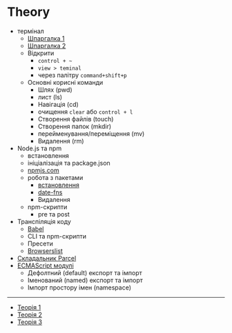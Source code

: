 # Theory

- термінал
  - [Шпаргалка 1](https://tproger.ru/translations/bash-cheatsheet/)
  - [Шпаргалка 2](https://habr.com/ua/company/ruvds/blog/445270/)
  - Відкрити
    - `control + ~`
    - `view > teminal`
    - через палітру `command+shift+p`
  - Основні корисні команди
    - Шлях (pwd)
    - лист (ls)
    - Навігація (cd)
    - очищення `clear` або `control + l`
    - Створення файлів (touch)
    - Створення папок (mkdir)
    - перейменування/переміщення (mv)
    - Видалення (rm)
- Node.js та npm
  - встановлення
  - ініціалізація та package.json
  - [npmjs.com](https://www.npmjs.com/)
  - робота з пакетами
    - [встановлення](https://www.npmjs.com/package/uniqid)
    - [date-fns](https://www.npmjs.com/package/date-fns)
    - Видалення
  - npm-скрипти
    - pre та post
- Транспіляція коду
  - [Babel](https://babeljs.io/)
  - CLI та npm-скрипти
  - Пресети
  - [Browserslist](https://github.com/browserslist/browserslist)
- [Складальник Parcel](https://parceljs.org/)
- [ECMAScript модулі](https://exploringjs.com/es6/ch_modules.html)
  - Дефолтний (default) експорт та імпорт
  - Іменований (named) експорт та імпорт
  - Імпорт простору імен (namespace)

---

- [Теорія 1](https://flexiple.com/javascript/javascript-require-vs-import/)
- [Теорія 2](https://blog.bitsrc.io/javascript-require-vs-import-47827a361b77)
- [Теорія 3](https://stackoverflow.com/questions/31354559/using-node-js-require-vs-es6-import-export)
